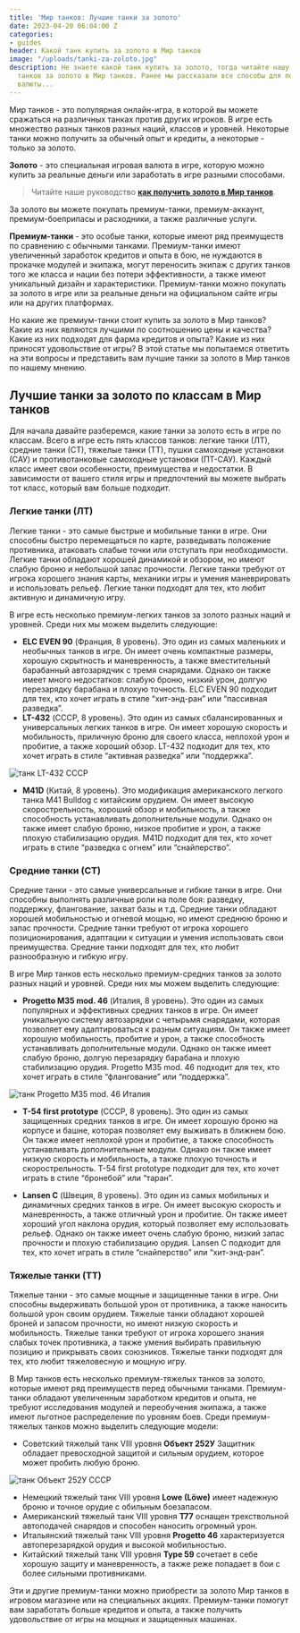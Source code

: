 ```yaml
---
title: 'Мир танков: Лучшие танки за золото'
date: 2023-04-20 06:04:00 Z
categories:
- guides
header: Какой танк купить за золото в Мир танков
image: "/uploads/tanki-za-zoloto.jpg"
description: Не знаете какой танк купить за золото, тогда читайте нашу подборку лучших
  танков за золото в Мир танков. Ранее мы рассказали все способы для получения этой
  валюты...
---
```


Мир танков - это популярная онлайн-игра, в которой вы можете сражаться на различных танках против других игроков. В игре есть множество разных танков разных наций, классов и уровней. Некоторые танки можно получить за обычный опыт и кредиты, а некоторые - только за золото.

**Золото** - это специальная игровая валюта в игре, которую можно купить за реальные деньги или заработать в игре разными способами.

> Читайте наше руководство **[как получить золото в Мир танков](https://protanks.ru/mir-tankov-kak-poluchit-zoloto-v-ighrie)**.

За золото вы можете покупать премиум-танки, премиум-аккаунт, премиум-боеприпасы и расходники, а также различные услуги.

**Премиум-танки** \- это особые танки, которые имеют ряд преимуществ по сравнению с обычными танками. Премиум-танки имеют увеличенный заработок кредитов и опыта в бою, не нуждаются в прокачке модулей и экипажа, могут переносить экипаж с других танков того же класса и нации без потери эффективности, а также имеют уникальный дизайн и характеристики. Премиум-танки можно покупать за золото в игре или за реальные деньги на официальном сайте игры или на других платформах.

Но какие же премиум-танки стоит купить за золото в Мир танков? Какие из них являются лучшими по соотношению цены и качества? Какие из них подходят для фарма кредитов и опыта? Какие из них приносят удовольствие от игры? В этой статье мы попытаемся ответить на эти вопросы и представить вам лучшие танки за золото в Мир танков по нашему мнению.

Лучшие танки за золото по классам в Мир танков
----------------------------------------------

Для начала давайте разберемся, какие танки за золото есть в игре по классам. Всего в игре есть пять классов танков: легкие танки (ЛТ), средние танки (СТ), тяжелые танки (ТТ), пушки самоходные установки (САУ) и противотанковые самоходные установки (ПТ-САУ). Каждый класс имеет свои особенности, преимущества и недостатки. В зависимости от вашего стиля игры и предпочтений вы можете выбрать тот класс, который вам больше подходит.

<!-- Yandex.RTB R-A-1959236-7 -->
<div id="yandex_rtb_R-A-1959236-7"></div>
<script>window.yaContextCb.push(()=>{
  Ya.Context.AdvManager.render({
    renderTo: 'yandex_rtb_R-A-1959236-7',
    blockId: 'R-A-1959236-7'
  })
})</script>

### Легкие танки (ЛТ)

Легкие танки - это самые быстрые и мобильные танки в игре. Они способны быстро перемещаться по карте, разведывать положение противника, атаковать слабые точки или отступать при необходимости. Легкие танки обладают хорошей динамикой и обзором, но имеют слабую броню и небольшой запас прочности. Легкие танки требуют от игрока хорошего знания карты, механики игры и умения маневрировать и использовать рельеф. Легкие танки подходят для тех, кто любит активную и динамичную игру.

В игре есть несколько премиум-легких танков за золото разных наций и уровней. Среди них мы можем выделить следующие:

*   **ELC EVEN 90** (Франция, 8 уровень). Это один из самых маленьких и необычных танков в игре. Он имеет очень компактные размеры, хорошую скрытность и маневренность, а также вместительный барабанный автозарядчик с тремя снарядами. Однако он также имеет много недостатков: слабую броню, низкий урон, долгую перезарядку барабана и плохую точность. ELC EVEN 90 подходит для тех, кто хочет играть в стиле “хит-энд-ран” или “пассивная разведка”.
*   **LT-432** (СССР, 8 уровень). Это один из самых сбалансированных и универсальных легких танков в игре. Он имеет хорошую скорость и мобильность, приличную броню для своего класса, неплохой урон и пробитие, а также хороший обзор. LT-432 подходит для тех, кто хочет играть в стиле “активная разведка” или “поддержка”.

![танк LT-432 СССР](https://ru-wotp.lesta.ru/dcont/fb/image/lt-432_ps__001.jpg)

*   **M41D** (Китай, 8 уровень). Это модификация американского легкого танка M41 Bulldog с китайским орудием. Он имеет высокую скорострельность, хороший обзор и мобильность, а также способность устанавливать дополнительные модули. Однако он также имеет слабую броню, низкое пробитие и урон, а также плохую стабилизацию орудия. M41D подходит для тех, кто хочет играть в стиле “разведка с огнем” или “снайперство”.

### Средние танки (СТ)

Средние танки - это самые универсальные и гибкие танки в игре. Они способны выполнять различные роли на поле боя: разведку, поддержку, флангование, захват базы и т.д. Средние танки обладают хорошей мобильностью и огневой мощью, но имеют среднюю броню и запас прочности. Средние танки требуют от игрока хорошего позиционирования, адаптации к ситуации и умения использовать свои преимущества. Средние танки подходят для тех, кто любит разнообразную и гибкую игру.

В игре Мир танков есть несколько премиум-средних танков за золото разных наций и уровней. Среди них мы можем выделить следующие:

*   **Progetto M35 mod. 46** (Италия, 8 уровень). Это один из самых популярных и эффективных средних танков в игре. Он имеет уникальную систему автозарядки с четырьмя снарядами, которая позволяет ему адаптироваться к разным ситуациям. Он также имеет хорошую мобильность, пробитие и урон, а также способность устанавливать дополнительные модули. Однако он также имеет слабую броню, долгую перезарядку барабана и плохую стабилизацию орудия. Progetto M35 mod. 46 подходит для тех, кто хочет играть в стиле “флангование” или “поддержка”.

![танк Progetto M35 mod. 46 Италия](https://ru-wotp.lesta.ru/dcont/fb/image/pro_m35_m46_mr_(17).png)

*   **T-54 first prototype** (СССР, 8 уровень). Это один из самых защищенных средних танков в игре. Он имеет хорошую броню на корпусе и башне, которая позволяет ему выживать в ближнем бою. Он также имеет неплохой урон и пробитие, а также способность устанавливать дополнительные модули. Однако он также имеет низкую скорость и мобильность, а также плохую точность и скорострельность. T-54 first prototype подходит для тех, кто хочет играть в стиле “бронебой” или “таран”.
    
*   **Lansen C** (Швеция, 8 уровень). Это один из самых мобильных и динамичных средних танков в игре. Он имеет высокую скорость и маневренность, а также отличный урон и пробитие. Он также имеет хороший угол наклона орудия, который позволяет ему использовать рельеф. Однако он также имеет очень слабую броню, низкий запас прочности и плохую стабилизацию орудия. Lansen C подходит для тех, кто хочет играть в стиле “снайперство” или “хит-энд-ран”.

<!-- Yandex.RTB R-A-1959236-6 -->
<div id="yandex_rtb_R-A-1959236-6"></div>
<script>window.yaContextCb.push(()=>{
  Ya.Context.AdvManager.render({
    renderTo: 'yandex_rtb_R-A-1959236-6',
    blockId: 'R-A-1959236-6'
  })
})</script>

### Тяжелые танки (ТТ)

Тяжелые танки - это самые мощные и защищенные танки в игре. Они способны выдерживать большой урон от противника, а также наносить большой урон своим орудием. Тяжелые танки обладают хорошей броней и запасом прочности, но имеют низкую скорость и мобильность. Тяжелые танки требуют от игрока хорошего знания слабых точек противника, а также умения выбирать правильную позицию и прикрывать своих союзников. Тяжелые танки подходят для тех, кто любит тяжеловесную и мощную игру.

В Мир танков есть несколько премиум-тяжелых танков за золото, которые имеют ряд преимуществ перед обычными танками. Премиум-танки обладают увеличенным заработком кредитов и опыта, не требуют исследования модулей и переобучения экипажа, а также имеют льготное распределение по уровням боев. Среди премиум-тяжелых танков можно выделить следующие модели:

*   Советский тяжелый танк VIII уровня **Объект 252У** Защитник обладает превосходной защитой и сильным орудием, которое может пробить любую броню.

![танк Объект 252У СССР](https://ru-wotp.lesta.ru/dcont/fb/image/object_252u_33.jpg)

*   Немецкий тяжелый танк VIII уровня **Lowe (Löwe)** имеет надежную броню и точное орудие с обильным боезапасом.
*   Американский тяжелый танк VIII уровня **T77** оснащен трехствольной автоподачей снарядов и способен наносить огромный урон.
*   Итальянский тяжелый танк VIII уровня **Progetto 46** характеризуется автоперезарядкой орудия и высокой мобильностью.
*   Китайский тяжелый танк VIII уровня **Type 59** сочетает в себе хорошую защиту и маневренность, а также реже попадает в бои с более сильными противниками.

Эти и другие премиум-танки можно приобрести за золото Мир танков в игровом магазине или на специальных акциях. Премиум-танки помогут вам заработать больше кредитов и опыта, а также получить удовольствие от игры на мощных и защищенных машинах.